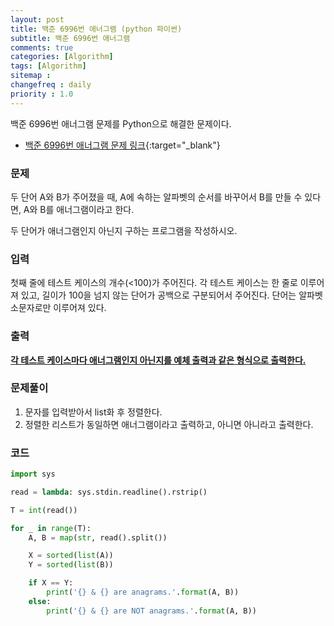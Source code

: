 ```yaml
---
layout: post
title: 백준 6996번 애너그램 (python 파이썬)
subtitle: 백준 6996번 애너그램
comments: true
categories: [Algorithm]
tags: [Algorithm]
sitemap :
changefreq : daily
priority : 1.0
---
```

백준 6996번 애너그램 문제를 Python으로 해결한 문제이다.  

* [백준 6996번 애너그램 문제 링크](https://www.acmicpc.net/problem/6996){:target="_blank"}


### 문제 
두 단어 A와 B가 주어졌을 때, A에 속하는 알파벳의 순서를 바꾸어서 B를 만들 수 있다면, A와 B를 애너그램이라고 한다.

두 단어가 애너그램인지 아닌지 구하는 프로그램을 작성하시오.


### 입력
첫째 줄에 테스트 케이스의 개수(<100)가 주어진다. 각 테스트 케이스는 한 줄로 이루어져 있고, 길이가 100을 넘지 않는 단어가 공백으로 구분되어서 주어진다. 단어는 알파벳 소문자로만 이루어져 있다.


### 출력
**<u>각 테스트 케이스마다 애너그램인지 아닌지를 예체 출력과 같은 형식으로 출력한다.</u>**


### 문제풀이
1. 문자를 입력받아서 list화 후 정렬한다.
2. 정렬한 리스트가 동일하면 애너그램이라고 출력하고, 아니면 아니라고 출력한다.

### 코드
```python
import sys

read = lambda: sys.stdin.readline().rstrip()

T = int(read())

for _ in range(T):
    A, B = map(str, read().split())

    X = sorted(list(A))
    Y = sorted(list(B))

    if X == Y:
        print('{} & {} are anagrams.'.format(A, B))
    else:
        print('{} & {} are NOT anagrams.'.format(A, B))
```
